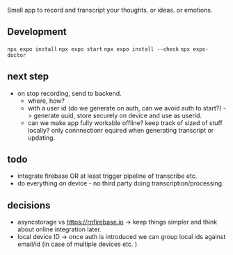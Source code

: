Small app to record and transcript your thoughts. or ideas. or emotions.

## Development
`npx expo install`
`npx expo start`
`npx expo install --check`
`npx expo-doctor`


## next step
- on stop recording, send to backend.
    - where, how? 
    - with a user id (do we generate on auth, can we avoid auth to start?) -> generate uuid, store securely on device and use as userid.
    - can we make app fully workable offline? keep track of sized of stuff locally? only connnectionr equired when generating transcript or updating. 

## todo
- integrate firebase OR at least trigger pipeline of transcribe etc. 
- do everything on device - no third party doing transcription/processing.


## decisions
- asyncstorage vs https://rnfirebase.io -> keep things simpler and think about online integration later.
- local device ID -> once auth is introduced we can group local ids against email/id (in case of multiple devices etc. )